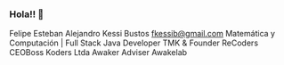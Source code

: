 ### Hola!! 👋

	
Felipe Esteban Alejandro Kessi Bustos
fkessib@gmail.com
Matemática y Computación | Full Stack Java Developer
TMK & Founder ReCoders
CEOBoss Koders Ltda
Awaker Adviser Awakelab
<!--
**Kessillox/Kessillox** is a ✨ _special_ ✨ repository because its `README.md` (this file) appears on your GitHub profile.

Here are some ideas to get you started:

- 🔭 I’m currently working on ...
- 🌱 I’m currently learning ...
- 👯 I’m looking to collaborate on ...
- 🤔 I’m looking for help with ...
- 💬 Ask me about ...
- 📫 How to reach me: ...
- 😄 Pronouns: ...
- ⚡ Fun fact: ...
-->
